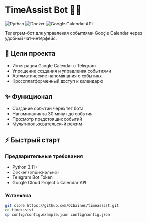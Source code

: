 # TimeAssist Bot 🤖📅

![Python](https://img.shields.io/badge/Python-3.11+-blue.svg)
![Docker](https://img.shields.io/badge/Docker-✔-success.svg)
![Google Calendar API](https://img.shields.io/badge/Google_Calendar_API-v3-orange.svg)

Телеграм-бот для управления событиями Google Calendar через удобный чат-интерфейс.


## 🎯 Цели проекта
- Интеграция Google Calendar с Telegram
- Упрощение создания и управления событиями
- Автоматические напоминания о событиях
- Кроссплатформенный доступ к календарю

## ✨ Функционал
- Создание событий через тег бота
- Напоминания за 30 минут до события
- Просмотр предстоящих событий
- Мультипользовательский режим

## ⚡ Быстрый старт

### Предварительные требования
- Python 3.11+
- Docker (опционально)
- Telegram Bot Token
- Google Cloud Project с Calendar API

### Установка
```bash
git clone https://github.com/Ozbaines/timeassist.git
cd timeassist
cp config/config.example.json config/config.json
